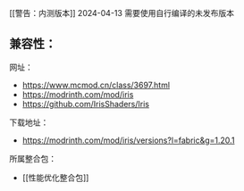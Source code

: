 [[警告：内测版本]] 2024-04-13 需要使用自行编译的未发布版本

兼容性：
- 

网址：
- https://www.mcmod.cn/class/3697.html
- https://modrinth.com/mod/iris
- https://github.com/IrisShaders/Iris

下载地址：
- https://modrinth.com/mod/iris/versions?l=fabric&g=1.20.1

所属整合包：
- [[性能优化整合包]]